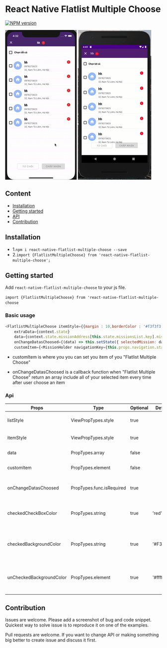 # React Native Flatlist Multiple Choose
[ ![NPM version](http://img.shields.io/npm/v/react-native-check-box.svg?style=flat)](https://www.npmjs.com/package/react-native-flatlist-multiple-choose)

![](Demo.gif) ![](DemoAndroid.gif)

## Content

- [Installation](#installation)
- [Getting started](#getting-started)
- [API](#api)
- [Contribution](#contribution)

## Installation

* 1.`npm i react-native-flatlist-multiple-choose --save`
* 2.`import {FlatlistMultipleChoose} from 'react-native-flatlist-multiple-choose';`

## Getting started  

Add `react-native-flatlist-multiple-choose` to your js file.   

`import {FlatlistMultipleChoose} from 'react-native-flatlist-multiple-choose` 

### Basic usage

```javascript
<FlatlistMultipleChoose itemStyle={{margin : 10,borderColor : '#f3f3f3',borderBottomWidth : 0.8}}  
    extraData={context.state} 
    data={context.state.missionAddress[this.state.missionsList.key].missions}
    onChangeDatasChoosed={(data) => this.setState({ selectedMission: data })} 
    customItem={<MissionHolder navigationKey={this.props.navigation.state.key} />} />
```

- customItem is where you you can set you item of you "Flatlist Multiple Choose"

- onChangeDatasChoosed is a callback function when "Flatlist Multiple Choose" return an array include all of your selected item every time after user choose an item

### Api

Props              | Type     | Optional | Default     | Description
----------------- | -------- | -------- | ----------- | -----------
listStyle  | ViewPropTypes.style  | true |   |   Custom style of Flatlist
itemStyle  | ViewPropTypes.style  | true |   |   Custom style of Item
data | PropTypes.array |false |   | Data of flatlist
customItem  |  PropTypes.element | false |  | Custom item of flatlist
onChangeDatasChoosed | PropTypes.func.isRequired |true |   | A callback return array of Items selected
checkedCheckBoxColor | PropTypes.string | true | 'red'  | Custom color of checkbox when it's checked
checkedBackgroundColor | PropTypes.string | true | '#F3F9FF'  | Custom background color of item when it's checked
unCheckedBackgroundColor | PropTypes.element | true | '#ffff'  | Custom background color of item when it's unchecked

## Contribution

Issues are welcome. Please add a screenshot of bug and code snippet. Quickest way to solve issue is to reproduce it on one of the examples.

Pull requests are welcome. If you want to change API or making something big better to create issue and discuss it first.